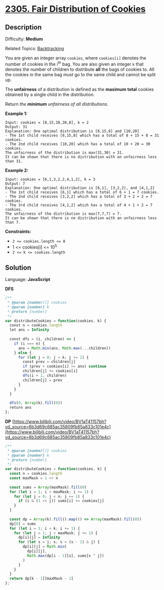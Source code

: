 # [2305\. Fair Distribution of Cookies](https://leetcode.com/problems/fair-distribution-of-cookies/)

## Description

Difficulty: **Medium**  

Related Topics: [Backtracking](https://leetcode.com/tag/backtracking/)


You are given an integer array `cookies`, where `cookies[i]` denotes the number of cookies in the i<sup>th</sup> bag. You are also given an integer `k` that denotes the number of children to distribute **all** the bags of cookies to. All the cookies in the same bag must go to the same child and cannot be split up.

The **unfairness** of a distribution is defined as the **maximum** **total** cookies obtained by a single child in the distribution.

Return _the **minimum** unfairness of all distributions_.

**Example 1:**

```
Input: cookies = [8,15,10,20,8], k = 2
Output: 31
Explanation: One optimal distribution is [8,15,8] and [10,20]
- The 1st child receives [8,15,8] which has a total of 8 + 15 + 8 = 31 cookies.
- The 2nd child receives [10,20] which has a total of 10 + 20 = 30 cookies.
The unfairness of the distribution is max(31,30) = 31.
It can be shown that there is no distribution with an unfairness less than 31.
```

**Example 2:**

```
Input: cookies = [6,1,3,2,2,4,1,2], k = 3
Output: 7
Explanation: One optimal distribution is [6,1], [3,2,2], and [4,1,2]
- The 1st child receives [6,1] which has a total of 6 + 1 = 7 cookies.
- The 2nd child receives [3,2,2] which has a total of 3 + 2 + 2 = 7 cookies.
- The 3rd child receives [4,1,2] which has a total of 4 + 1 + 2 = 7 cookies.
The unfairness of the distribution is max(7,7,7) = 7.
It can be shown that there is no distribution with an unfairness less than 7.
```

**Constraints:**

*   `2 <= cookies.length <= 8`
*   1 <= cookies[i] <= 10<sup>5</sup>
*   `2 <= k <= cookies.length`


## Solution
Language: **JavaScript**

**DFS**
```javascript
/**
 * @param {number[]} cookies
 * @param {number} k
 * @return {number}
 */
var distributeCookies = function(cookies, k) {
  const n = cookies.length
  let ans = Infinity
  
  const dfs = (i, children) => {
    if (i === n) {
      ans = Math.min(ans, Math.max(...children))
    } else {
      for (let j = 0; j < k; j += 1) {
        const prev = children[j]
        if (prev + cookies[i] >= ans) continue
        children[j] += cookies[i]
        dfs(i + 1, children)
        children[j] = prev
      }
    }
  }
  
  dfs(0, Array(k).fill(0))
  return ans
};
```

**DP**
[https://www.bilibili.com/video/BV1aT41157bh?vd_source=6b3d69c685ac35809fb85a833c101e4c](https://www.bilibili.com/video/BV1aT41157bh?vd_source=6b3d69c685ac35809fb85a833c101e4c)
```javascript
/**
 * @param {number[]} cookies
 * @param {number} k
 * @return {number}
 */
var distributeCookies = function(cookies, k) {
  const n = cookies.length
  const maxMask = 1 << n
  
  const sums = Array(maxMask).fill(0)
  for (let i = 1; i < maxMask; i += 1) {
    for (let j = 0; j < n; j += 1) {
      if (i & (1 << j)) sums[i] += cookies[j]
    }
  }
  
  const dp = Array(k).fill().map(() => Array(maxMask).fill(0))
  dp[0] = sums
  for (let i = 1; i < k; i += 1) {
    for (let j = 1; j < maxMask; j += 1) {
      dp[i][j] = Infinity
      for (let s = j; s; s = (s - 1) & j) {
        dp[i][j] = Math.min(
          dp[i][j],
          Math.max(dp[i - 1][s], sums[s ^ j])
        )
      }
    }
  }
  return dp[k - 1][maxMask - 1]
};
```